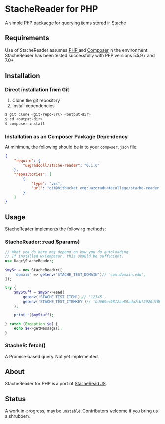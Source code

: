 # StacheReader for PHP

A simple PHP packacge for querying items stored in Stache

## Requirements

Use of StacheReader assumes [PHP ](https://php.net/) and [Composer](https://getcomposer.org/) in the environment.
StacheReader has been tested successfully with PHP versions 5.5.9+ and 7.0+

## Installation

### Direct installation from Git
1. Clone the git repository
2. Install dependencies

```sh
$ git clone <git-repo-url> <output-dir>
$ cd <output-dir>
$ composer install
```

### Installation as an Composer Package Dependency

At minimum, the following should be in to your `composer.json` file:
```json
{
    "require": {
        "uagradcoll/stache-reader": "0.1.0"
    },
    "repositories": [
        {
            "type": "vcs",
            "url": "git@bitbucket.org:uazgraduatecollege/stache-reader.git"
        }
    ]
}
```

## Usage

StacheReader implements the following methods:

### StacheReader::read($params)

```php
// What you do here may depend on how you do autoloading.
// If installed w/Composer, this should be sufficient.
use Uagc\StacheReader;

$mySr = new StacheReader([
    'domain' => getenv('STACHE_TEST_DOMAIN')// 'som.domain.edu',
]);

try {
    $myStuff = $mySr->read(
        getenv('STACHE_TEST_ITEM'),// '12345',
        getenv('STACHE_TEST_ITEMKEY')// 'bd669ec9812ae89ada7cbf2920df895f7824545918dc14fc7c956b659d90a338'
    );

    print_r($myStuff);

} catch (Exception $e) {
    echo $e->getMessage();
}
```

### StacheR::fetch()

A Promise-based query. Not yet implemented.


## About

StacheReader for PHP is a port of [StacheRead JS](https://bitbucket.org/uazgraduatecollege/stacheread-js).


## Status

A work in-progress, may be `unstable`. Contributors welcome if you bring us a shrubbery.
